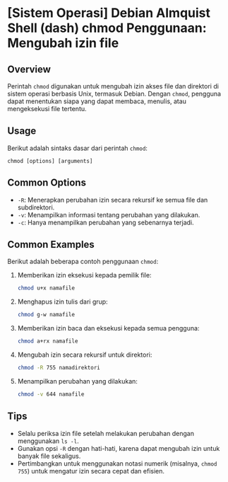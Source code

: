 # [Sistem Operasi] Debian Almquist Shell (dash) chmod Penggunaan: Mengubah izin file

## Overview
Perintah `chmod` digunakan untuk mengubah izin akses file dan direktori di sistem operasi berbasis Unix, termasuk Debian. Dengan `chmod`, pengguna dapat menentukan siapa yang dapat membaca, menulis, atau mengeksekusi file tertentu.

## Usage
Berikut adalah sintaks dasar dari perintah `chmod`:

```
chmod [options] [arguments]
```

## Common Options
- `-R`: Menerapkan perubahan izin secara rekursif ke semua file dan subdirektori.
- `-v`: Menampilkan informasi tentang perubahan yang dilakukan.
- `-c`: Hanya menampilkan perubahan yang sebenarnya terjadi.

## Common Examples
Berikut adalah beberapa contoh penggunaan `chmod`:

1. Memberikan izin eksekusi kepada pemilik file:
   ```bash
   chmod u+x namafile
   ```

2. Menghapus izin tulis dari grup:
   ```bash
   chmod g-w namafile
   ```

3. Memberikan izin baca dan eksekusi kepada semua pengguna:
   ```bash
   chmod a+rx namafile
   ```

4. Mengubah izin secara rekursif untuk direktori:
   ```bash
   chmod -R 755 namadirektori
   ```

5. Menampilkan perubahan yang dilakukan:
   ```bash
   chmod -v 644 namafile
   ```

## Tips
- Selalu periksa izin file setelah melakukan perubahan dengan menggunakan `ls -l`.
- Gunakan opsi `-R` dengan hati-hati, karena dapat mengubah izin untuk banyak file sekaligus.
- Pertimbangkan untuk menggunakan notasi numerik (misalnya, `chmod 755`) untuk mengatur izin secara cepat dan efisien.